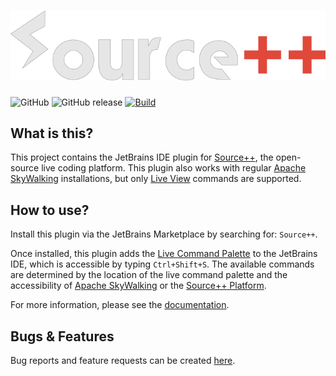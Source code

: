 # ![](https://github.com/sourceplusplus/live-platform/blob/master/.github/media/sourcepp_logo.svg)

![GitHub](https://img.shields.io/github/license/sourceplusplus/interface-jetbrains)
![GitHub release](https://img.shields.io/github/v/release/sourceplusplus/interface-jetbrains?include_prereleases)
[![Build](https://github.com/sourceplusplus/interface-jetbrains/actions/workflows/build.yml/badge.svg)](https://github.com/sourceplusplus/interface-jetbrains/actions/workflows/build.yml)

## What is this?

<!-- Plugin description -->

This project contains the JetBrains IDE plugin for [Source++](https://github.com/sourceplusplus/live-platform), the open-source live coding platform. This plugin also works with regular [Apache SkyWalking](https://github.com/apache/skywalking) installations, but only [Live View](https://docs.sourceplus.plus/features/live-views/) commands are supported.

<!-- Plugin description end -->

## How to use?

Install this plugin via the JetBrains Marketplace by searching for: `Source++`.

Once installed, this plugin adds the [Live Command Palette](https://docs.sourceplus.plus/features/live-commands/#live-command-palette) to the JetBrains IDE, which is accessible by typing `Ctrl+Shift+S`. The available commands are determined by the location of the live command palette and the accessibility of [Apache SkyWalking](https://github.com/apache/skywalking) or the [Source++ Platform](https://github.com/sourceplusplus/live-platform).

For more information, please see the [documentation](https://docs.sourceplus.plus/features/).

## Bugs & Features

Bug reports and feature requests can be created [here](https://github.com/sourceplusplus/live-platform/issues).
